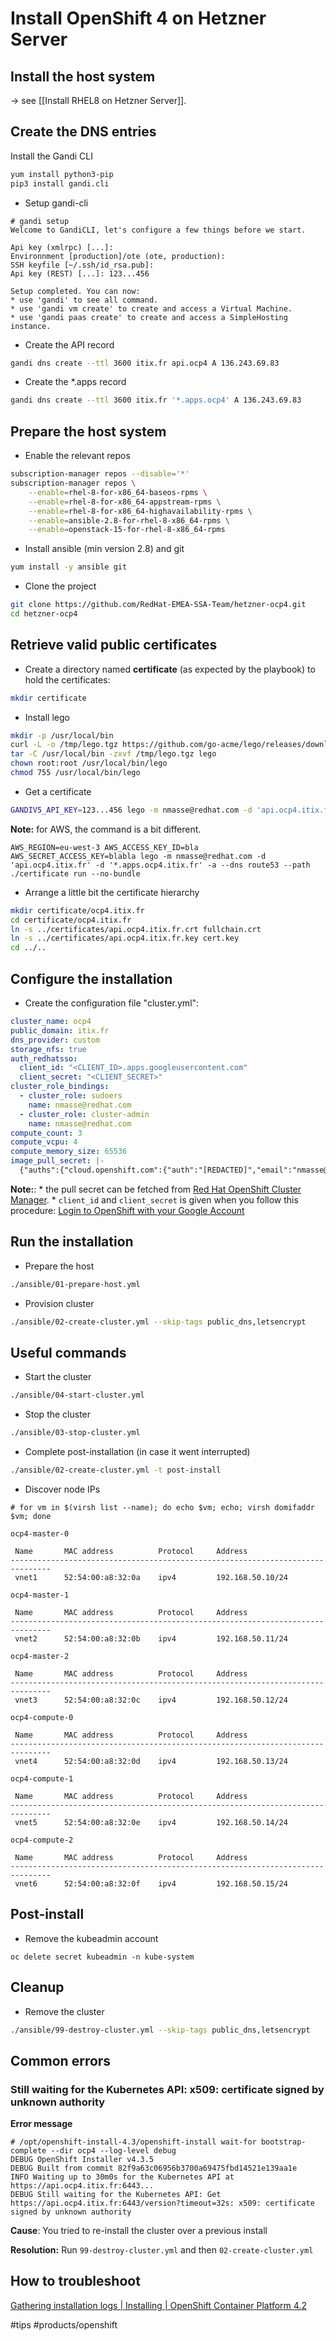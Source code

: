 
# Install OpenShift 4 on Hetzner Server
## Install the host system
-> see [[Install RHEL8 on Hetzner Server]].

## Create the DNS entries
Install the Gandi CLI

```sh
yum install python3-pip
pip3 install gandi.cli
```

* Setup gandi-cli

```
# gandi setup 
Welcome to GandiCLI, let's configure a few things before we start.

Api key (xmlrpc) [...]: 
Environnment [production]/ote (ote, production): 
SSH keyfile [~/.ssh/id_rsa.pub]: 
Api key (REST) [...]: 123...456

Setup completed. You can now:
* use 'gandi' to see all command.
* use 'gandi vm create' to create and access a Virtual Machine.
* use 'gandi paas create' to create and access a SimpleHosting instance.
```

* Create the API record

```sh
gandi dns create --ttl 3600 itix.fr api.ocp4 A 136.243.69.83
```

* Create the *.apps record

```sh
gandi dns create --ttl 3600 itix.fr '*.apps.ocp4' A 136.243.69.83
```

## Prepare the host system
* Enable the relevant repos

```sh
subscription-manager repos --disable='*'
subscription-manager repos \
    --enable=rhel-8-for-x86_64-baseos-rpms \
    --enable=rhel-8-for-x86_64-appstream-rpms \
    --enable=rhel-8-for-x86_64-highavailability-rpms \
    --enable=ansible-2.8-for-rhel-8-x86_64-rpms \
    --enable=openstack-15-for-rhel-8-x86_64-rpms
```

* Install ansible (min version 2.8) and git

```sh
yum install -y ansible git
```

* Clone the project

```sh
git clone https://github.com/RedHat-EMEA-SSA-Team/hetzner-ocp4.git
cd hetzner-ocp4
```

## Retrieve valid public certificates
* Create a directory named **certificate** (as expected by the playbook) to hold the certificates:

```sh
mkdir certificate
```

* Install lego

```sh
mkdir -p /usr/local/bin
curl -L -o /tmp/lego.tgz https://github.com/go-acme/lego/releases/download/v3.2.0/lego_v3.2.0_linux_amd64.tar.gz
tar -C /usr/local/bin -zxvf /tmp/lego.tgz lego
chown root:root /usr/local/bin/lego
chmod 755 /usr/local/bin/lego
```

* Get a certificate

```sh
GANDIV5_API_KEY=123...456 lego -m nmasse@redhat.com -d 'api.ocp4.itix.fr' -d '*.apps.ocp4.itix.fr' -a --dns gandiv5 --path ./certificate run --no-bundle
```

**Note:** for AWS, the command is a bit different.

```
AWS_REGION=eu-west-3 AWS_ACCESS_KEY_ID=bla AWS_SECRET_ACCESS_KEY=blabla lego -m nmasse@redhat.com -d 'api.ocp4.itix.fr' -d '*.apps.ocp4.itix.fr' -a --dns route53 --path ./certificate run --no-bundle
```

* Arrange a little bit the certificate hierarchy

```sh
mkdir certificate/ocp4.itix.fr
cd certificate/ocp4.itix.fr
ln -s ../certificates/api.ocp4.itix.fr.crt fullchain.crt
ln -s ../certificates/api.ocp4.itix.fr.key cert.key
cd ../..
```

## Configure the installation
* Create the configuration file "cluster.yml":

```yaml
cluster_name: ocp4
public_domain: itix.fr
dns_provider: custom
storage_nfs: true
auth_redhatsso:
  client_id: "<CLIENT_ID>.apps.googleusercontent.com"
  client_secret: "<CLIENT_SECRET>"
cluster_role_bindings:
  - cluster_role: sudoers
    name: nmasse@redhat.com
  - cluster_role: cluster-admin
    name: nmasse@redhat.com
compute_count: 3
compute_vcpu: 4
compute_memory_size: 65536
image_pull_secret: |-
  {"auths":{"cloud.openshift.com":{"auth":"[REDACTED]","email":"nmasse@redhat.com"},"quay.io":{"auth":"[REDACTED]","email":"nmasse@redhat.com"},"registry.connect.redhat.com":{"auth":"[REDACTED]","email":"nmasse@redhat.com"},"registry.redhat.io":{"auth":"[REDACTED]","email":"nmasse@redhat.com"}}}
```

**Note:**:
	* the pull secret can be fetched from [Red Hat OpenShift Cluster Manager](https://cloud.redhat.com/openshift/install/metal/user-provisioned).
	* `client_id` and `client_secret` is given when you follow this procedure: [Login to OpenShift with your Google Account](https://github.com/nmasse-itix/OpenShift-Examples/blob/master/Login-to-OpenShift-with-your-Google-Account/README.md)

## Run the installation
* Prepare the host

```sh
./ansible/01-prepare-host.yml
```

* Provision cluster

```sh
./ansible/02-create-cluster.yml --skip-tags public_dns,letsencrypt
```

## Useful commands
* Start the cluster

```sh
./ansible/04-start-cluster.yml
```

* Stop the cluster

```sh
./ansible/03-stop-cluster.yml
```

* Complete post-installation (in case it went interrupted)

```sh
./ansible/02-create-cluster.yml -t post-install
```

* Discover node IPs

```
# for vm in $(virsh list --name); do echo $vm; echo; virsh domifaddr $vm; done

ocp4-master-0

 Name       MAC address          Protocol     Address
-------------------------------------------------------------------------------
 vnet1      52:54:00:a8:32:0a    ipv4         192.168.50.10/24

ocp4-master-1

 Name       MAC address          Protocol     Address
-------------------------------------------------------------------------------
 vnet2      52:54:00:a8:32:0b    ipv4         192.168.50.11/24

ocp4-master-2

 Name       MAC address          Protocol     Address
-------------------------------------------------------------------------------
 vnet3      52:54:00:a8:32:0c    ipv4         192.168.50.12/24

ocp4-compute-0

 Name       MAC address          Protocol     Address
-------------------------------------------------------------------------------
 vnet4      52:54:00:a8:32:0d    ipv4         192.168.50.13/24

ocp4-compute-1

 Name       MAC address          Protocol     Address
-------------------------------------------------------------------------------
 vnet5      52:54:00:a8:32:0e    ipv4         192.168.50.14/24

ocp4-compute-2

 Name       MAC address          Protocol     Address
-------------------------------------------------------------------------------
 vnet6      52:54:00:a8:32:0f    ipv4         192.168.50.15/24

```

## Post-install
* Remove the kubeadmin account

```
oc delete secret kubeadmin -n kube-system
```


## Cleanup
* Remove the cluster

```sh
./ansible/99-destroy-cluster.yml --skip-tags public_dns,letsencrypt
```

## Common errors
### Still waiting for the Kubernetes API: x509: certificate signed by unknown authority

**Error message**
```
# /opt/openshift-install-4.3/openshift-install wait-for bootstrap-complete --dir ocp4 --log-level debug
DEBUG OpenShift Installer v4.3.5                   
DEBUG Built from commit 82f9a63c06956b3700a69475fbd14521e139aa1e 
INFO Waiting up to 30m0s for the Kubernetes API at https://api.ocp4.itix.fr:6443... 
DEBUG Still waiting for the Kubernetes API: Get https://api.ocp4.itix.fr:6443/version?timeout=32s: x509: certificate signed by unknown authority 
```

**Cause**: You tried to re-install the cluster over a previous install

**Resolution:** Run `99-destroy-cluster.yml` and then `02-create-cluster.yml`

## How to troubleshoot
[Gathering installation logs | Installing | OpenShift Container Platform 4.2](https://docs.openshift.com/container-platform/4.2/installing/installing-gather-logs.html)


#tips #products/openshift